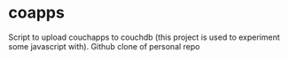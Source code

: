 coapps
======

Script to upload couchapps to couchdb (this project is used to experiment some javascript with).
Github clone of personal repo
